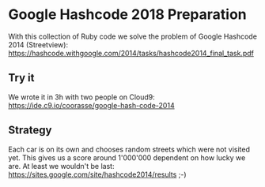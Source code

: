 # Google Hashcode 2018 Preparation

With this collection of Ruby code we solve the problem of Google Hashcode 2014 (Streetview): https://hashcode.withgoogle.com/2014/tasks/hashcode2014_final_task.pdf

## Try it

We wrote it in 3h with two people on Cloud9: https://ide.c9.io/coorasse/google-hash-code-2014

## Strategy

Each car is on its own and chooses random streets which were not visited yet. This gives us a score around 1'000'000 dependent on how lucky we are. At least we wouldn't be last: https://sites.google.com/site/hashcode2014/results ;-)

